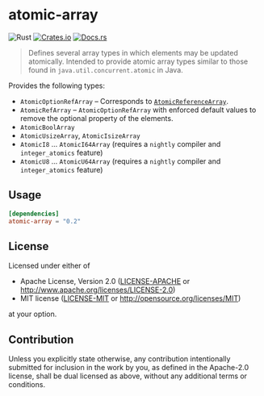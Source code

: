 # atomic-array
![Rust](https://img.shields.io/badge/rust-stable-brightgreen.svg)
[![Crates.io](https://img.shields.io/crates/d/atomic-array.svg)](https://crates.io/crates/atomic-array)
[![Docs.rs](https://docs.rs/atomic-array/badge.svg)](https://docs.rs/atomic-array)
> Defines several array types in which elements may be updated atomically. Intended to provide atomic array types similar to those found in `java.util.concurrent.atomic` in Java.

Provides the following types:

 * `AtomicOptionRefArray` – Corresponds to [`AtomicReferenceArray`](https://docs.oracle.com/javase/7/docs/api/java/util/concurrent/atomic/AtomicReferenceArray.html).
 * `AtomicRefArray` – `AtomicOptionRefArray` with enforced default values to remove the optional property of the elements.
 * `AtomicBoolArray`
 * `AtomicUsizeArray`, `AtomicIsizeArray`
 * `AtomicI8` ... `AtomicI64Array` (requires a `nightly` compiler and `integer_atomics` feature)
 * `AtomicU8` ... `AtomicU64Array` (requires a `nightly` compiler and `integer_atomics` feature)

## Usage

```toml
[dependencies]
atomic-array = "0.2"
```

## License

Licensed under either of

 * Apache License, Version 2.0
   ([LICENSE-APACHE](LICENSE-APACHE) or http://www.apache.org/licenses/LICENSE-2.0)
 * MIT license
   ([LICENSE-MIT](LICENSE-MIT) or http://opensource.org/licenses/MIT)

at your option.

## Contribution

Unless you explicitly state otherwise, any contribution intentionally submitted
for inclusion in the work by you, as defined in the Apache-2.0 license, shall be
dual licensed as above, without any additional terms or conditions.
